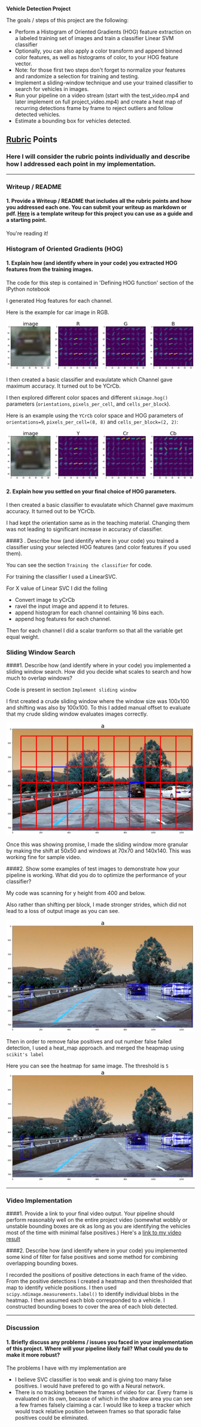 **Vehicle Detection Project**

The goals / steps of this project are the following:

* Perform a Histogram of Oriented Gradients (HOG) feature extraction on a labeled training set of images and train a classifier Linear SVM classifier
* Optionally, you can also apply a color transform and append binned color features, as well as histograms of color, to your HOG feature vector. 
* Note: for those first two steps don't forget to normalize your features and randomize a selection for training and testing.
* Implement a sliding-window technique and use your trained classifier to search for vehicles in images.
* Run your pipeline on a video stream (start with the test_video.mp4 and later implement on full project_video.mp4) and create a heat map of recurring detections frame by frame to reject outliers and follow detected vehicles.
* Estimate a bounding box for vehicles detected.

[//]: # (Image References)
[image1]: ./output_images/download-4.png
[image2]: ./output_images/download-5.png
[image3]: ./output_images/download.png
[image4]: ./output_images/download-1.png
[image5]: ./output_images/download-2.png
[image6]: ./examples/labels_map.png
[image7]: ./examples/output_bboxes.png
[video1]: ./project_video.mp4

## [Rubric](https://review.udacity.com/#!/rubrics/513/view) Points
### Here I will consider the rubric points individually and describe how I addressed each point in my implementation.  

---
### Writeup / README

#### 1. Provide a Writeup / README that includes all the rubric points and how you addressed each one.  You can submit your writeup as markdown or pdf.  [Here](https://github.com/udacity/CarND-Vehicle-Detection/blob/master/writeup_template.md) is a template writeup for this project you can use as a guide and a starting point.  

You're reading it!

### Histogram of Oriented Gradients (HOG)

#### 1. Explain how (and identify where in your code) you extracted HOG features from the training images.

The code for this step is contained in 'Defining HOG function' section of the IPython notebook

I generated Hog features for each channel.

Here is the example for car image in RGB.

![alt text][image1]

I then created a basic classifier and evaulatate which Channel gave maximum accuracy. It turned out to be YCrCb.


I then explored different color spaces and different `skimage.hog()` parameters (`orientations`, `pixels_per_cell`, and `cells_per_block`). 

Here is an example using the `YCrCb` color space and HOG parameters of `orientations=9`, `pixels_per_cell=(8, 8)` and `cells_per_block=(2, 2)`:

![alt text][image2]

#### 2. Explain how you settled on your final choice of HOG parameters.

I then created a basic classifier to evaulatate which Channel gave maximum accuracy. It turned out to be YCrCb.

I had kept the orientation same as in the teaching material. Changing them was not leading to significant increase in accuracy of classifier.

####3 . Describe how (and identify where in your code) you trained a classifier using your selected HOG features (and color features if you used them).

You can see the section `Training the classifier` for code.

For training the classifier I used a LinearSVC.

For X value of Linear SVC I did the folling
* Convert image to yCrCb
* ravel the input image and append it to fetures.
* append histogram for each channel containing 16 bins each.
* append hog features for each channel.

Then for each channel I did a scalar tranform so that all the variable get equal weight.


### Sliding Window Search

####1. Describe how (and identify where in your code) you implemented a sliding window search.  How did you decide what scales to search and how much to overlap windows?

Code is present in section `Implement sliding window`

I first created a crude sliding window where the window size was 100x100 and shifting was also by 100x100. To this I added manual offset to evaluate that my crude sliding window evaluates images correctly.

![alt text][image3]

Once this was showing promise, I made the sliding window more granular by making the shift at 50x50 and windows at 70x70 and 140x140. This was working fine for sample video.

####2. Show some examples of test images to demonstrate how your pipeline is working.  What did you do to optimize the performance of your classifier?

My code was scanning for y height from 400 and below.

Also rather than shifting per block, I made stronger strides, which did not lead to a loss of output image as you can see.

![alt text][image4]

Then in order to remove false positives and out number false failed detection, I used a heat_map approach. and merged the heapmap using `scikit's label`

Here you can see the heatmap for same image. The threshold is `5`
![alt text][image4]

---

### Video Implementation

####1. Provide a link to your final video output.  Your pipeline should perform reasonably well on the entire project video (somewhat wobbly or unstable bounding boxes are ok as long as you are identifying the vehicles most of the time with minimal false positives.)
Here's a [link to my video result](./project_out.mp4)


####2. Describe how (and identify where in your code) you implemented some kind of filter for false positives and some method for combining overlapping bounding boxes.

I recorded the positions of positive detections in each frame of the video.  From the positive detections I created a heatmap and then thresholded that map to identify vehicle positions.  I then used `scipy.ndimage.measurements.label()` to identify individual blobs in the heatmap.  I then assumed each blob corresponded to a vehicle.  I constructed bounding boxes to cover the area of each blob detected.  

---

### Discussion

#### 1. Briefly discuss any problems / issues you faced in your implementation of this project.  Where will your pipeline likely fail?  What could you do to make it more robust?

The problems I have with my implementation are
* I believe SVC classifier is too weak and is giving too many false positives. I would have prefered to go with a Neural network.
* There is no tracking between the frames of video for car. Every frame is evaluated on its own, because of which in the shadow area you can see a few frames falsely claiming a car. I would like to keep a tracker which would track relative position between frames so that sporadic false positives could be eliminated.
